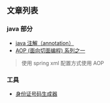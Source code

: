 ## 文章列表

### java 部分
- [java 注解（annotation）][1]
- [AOP (面向切面编程) 系列之一][2]
> 使用 spring xml 配置方式使用 AOP


### 工具
+ [身份证号码生成器][3]




[1]: https://hou-xx.github.io/JavaAnnotation-AOP/java-annotation.html
[2]: https://hou-xx.github.io/JavaAnnotation-AOP/java-aop-1.html
[3]: https://hou-xx.github.io/IdNumGenerate/